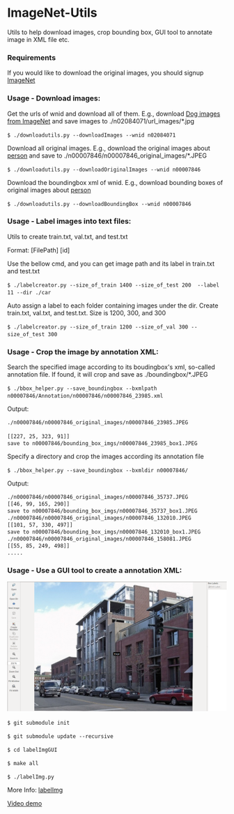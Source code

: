 # ImageNet-Utils
Utils to help download images, crop bounding box, GUI tool to annotate image in XML file etc.

### Requirements
If you would like to download the original images, you should signup [ImageNet](http://www.image-net.org/)

### Usage - Download images:
Get the urls of wnid and download all of them. E.g., download [Dog images from ImageNet](http://www.image-net.org/synset?wnid=n02084071) and save images to ./n02084071/url_images/*.jpg

`$ ./downloadutils.py --downloadImages --wnid n02084071`

Download all original images. E.g., download the original images about [person](http://www.image-net.org/synset?wnid=n00007846) and save to ./n00007846/n00007846_original_images/*.JPEG

`$ ./downloadutils.py --downloadOriginalImages --wnid n00007846`

Download the boundingbox xml of wnid. E.g., download  bounding boxes of original images about [person](http://www.image-net.org/synset?wnid=n00007846)

`$ ./downloadutils.py --downloadBoundingBox --wnid n00007846`

### Usage - Label images into text files:
Utils to create train.txt, val.txt, and test.txt

Format: [FilePath] [id]

Use the bellow cmd, and you can get image path and its label in train.txt and test.txt

`$ ./labelcreator.py --size_of_train 1400 --size_of_test 200  --label 11 --dir ./car`

Auto assign a label to each folder containing images under the dir. Create train.txt, val.txt, and test.txt. Size is 1200, 300, and 300

`$ ./labelcreator.py --size_of_train 1200 --size_of_val 300 --size_of_test 300`

### Usage - Crop the image by annotation XML:
Search the specified image according to its boudingbox's xml, so-called annotation file. If found, it will crop and save as ./boundingbox/*.JPEG

`$ ./bbox_helper.py --save_boundingbox --bxmlpath n00007846/Annotation/n00007846/n00007846_23985.xml `

Output:

    ./n00007846/n00007846_original_images/n00007846_23985.JPEG

    [[227, 25, 323, 91]]
    save to n00007846/bounding_box_imgs/n00007846_23985_box1.JPEG

Specify a directory and crop the images according its annotation file

`$ ./bbox_helper.py --save_boundingbox --bxmldir n00007846/`

Output:

    ./n00007846/n00007846_original_images/n00007846_35737.JPEG
    [[46, 99, 165, 290]]
    save to n00007846/bounding_box_imgs/n00007846_35737_box1.JPEG
    ./n00007846/n00007846_original_images/n00007846_132010.JPEG
    [[101, 57, 330, 497]]
    save to n00007846/bounding_box_imgs/n00007846_132010_box1.JPEG
    ./n00007846/n00007846_original_images/n00007846_158081.JPEG
    [[55, 85, 249, 498]]
    .....

### Usage - Use a GUI tool to create a annotation XML:

![](demo/demo.png)

`$ git submodule init`

`$ git submodule update --recursive`

`$ cd labelImgGUI`

`$ make all`

`$ ./labelImg.py`

More Info:
 [labelImg](https://github.com/tzutalin/labelImg)

 [Video demo](https://www.youtube.com/watch?v=p0nR2YsCY_U)

